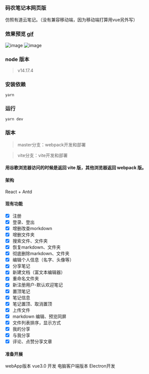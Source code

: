 ### 码农笔记本网页版
 仿照有道云笔记。（没有兼容移动端，因为移动端打算用vue另外写）
 
### 效果预览 [gif](http://src.renjianzahuopu.store/note/note-gif.gif)
![image](http://src.renjianzahuopu.store/note/note1.png)
![image](http://src.renjianzahuopu.store/note/note2.png)
 
### node 版本
> v14.17.4

### 安装依赖
`yarn`
 
### 运行
`yarn dev`
 
### 版本
> master分支：webpack开发和部署

> vite分支：vite开发和部署

#### 用谷歌浏览器访问的时候是返回 vite 版，其他浏览器返回 webpack 版。

#### 架构
React + Antd

#### 现有功能

-   [x] 注册
-   [x] 登录、登出
-   [x] 增删改查morkdown
-   [x] 增删文件夹
-   [x] 搜索文件、文件夹
-   [x] 恢复markdown、文件夹
-   [x] 彻底删除markdown、文件夹
-   [x] 编辑个人信息（名字、头像等）
-   [x] 分享笔记
-   [x] 新建文档（富文本编辑器）
-   [x] 重命名文件夹
-   [x] 新注册用户-默认欢迎笔记
-   [x] 置顶笔记
-   [x] 笔记信息
-   [x] 笔记置顶、取消置顶
-   [x] 上传文件
-   [x] markdown 编辑、预览同屏
-   [x] 文件列表排序，显示方式
-   [x] 我的分享
-   [x] 与我分享
-   [x] 评论、点赞分享文章
 
#### 准备开展
webApp版本 vue3.0 开发
电脑客户端版本 Electron开发
